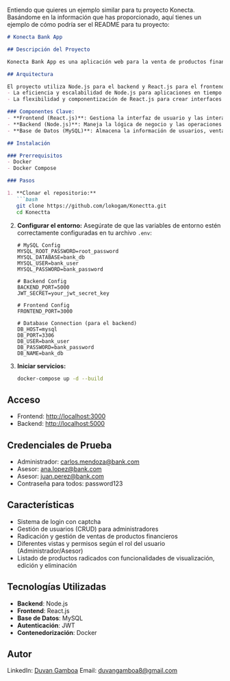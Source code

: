 Entiendo que quieres un ejemplo similar para tu proyecto Konecta. Basándome en la información que has proporcionado, aquí tienes un ejemplo de cómo podría ser el README para tu proyecto:

```markdown
# Konecta Bank App

## Descripción del Proyecto

Konecta Bank App es una aplicación web para la venta de productos financieros de un banco. Permite a los usuarios (administradores y asesores) gestionar ventas de productos, usuarios y otros datos relacionados con los servicios bancarios.

## Arquitectura

El proyecto utiliza Node.js para el backend y React.js para el frontend, elegidos por:
- La eficiencia y escalabilidad de Node.js para aplicaciones en tiempo real
- La flexibilidad y componentización de React.js para crear interfaces de usuario dinámicas

### Componentes Clave:
- **Frontend (React.js)**: Gestiona la interfaz de usuario y las interacciones del cliente
- **Backend (Node.js)**: Maneja la lógica de negocio y las operaciones con la base de datos
- **Base de Datos (MySQL)**: Almacena la información de usuarios, ventas y productos

## Instalación

### Prerrequisitos
- Docker
- Docker Compose

### Pasos

1. **Clonar el repositorio:**
   ```bash
   git clone https://github.com/lokogam/Konectta.git
   cd Konectta
   ```

2. **Configurar el entorno:**
   Asegúrate de que las variables de entorno estén correctamente configuradas en tu archivo `.env`:
   ```
   # MySQL Config
   MYSQL_ROOT_PASSWORD=root_password
   MYSQL_DATABASE=bank_db
   MYSQL_USER=bank_user
   MYSQL_PASSWORD=bank_password

   # Backend Config
   BACKEND_PORT=5000
   JWT_SECRET=your_jwt_secret_key

   # Frontend Config
   FRONTEND_PORT=3000

   # Database Connection (para el backend)
   DB_HOST=mysql
   DB_PORT=3306
   DB_USER=bank_user
   DB_PASSWORD=bank_password
   DB_NAME=bank_db

   ```

3. **Iniciar servicios:**
   ```bash
   docker-compose up -d --build
   ```

## Acceso
- Frontend: [http://localhost:3000](http://localhost:3000)
- Backend: [http://localhost:5000](http://localhost:5000)

## Credenciales de Prueba
- Administrador: carlos.mendoza@bank.com
- Asesor: ana.lopez@bank.com
- Asesor: juan.perez@bank.com
- Contraseña para todos: password123

## Características
- Sistema de login con captcha
- Gestión de usuarios (CRUD) para administradores
- Radicación y gestión de ventas de productos financieros
- Diferentes vistas y permisos según el rol del usuario (Administrador/Asesor)
- Listado de productos radicados con funcionalidades de visualización, edición y eliminación

## Tecnologías Utilizadas
- **Backend**: Node.js
- **Frontend**: React.js
- **Base de Datos**: MySQL
- **Autenticación**: JWT
- **Contenedorización**: Docker

## Autor
LinkedIn: [Duvan Gamboa](https://www.linkedin.com/in/duvan-gamboa-5193951b2/)
Email: [duvangamboa8@gmail.com](mailto:duvangamboa8@gmail.com)  
```

